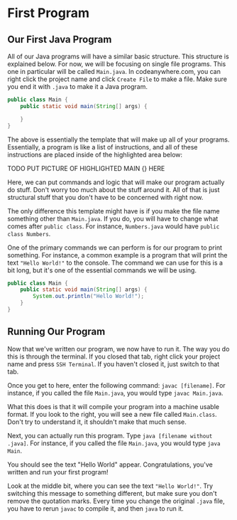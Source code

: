 # First Program

## Our First Java Program

All of our Java programs will have a similar basic structure. This structure is explained below. For now, we will be focusing on single file programs. This one in particular will be called `Main.java`. In codeanywhere.com, you can right click the project name and click `Create File` to make a file. Make sure you end it with `.java` to make it a Java program.

```java
public class Main {
    public static void main(String[] args) {

    }
}
```

The above is essentially the template that will make up all of your programs. Essentially, a program is like a list of instructions, and all of these instructions are placed inside of the highlighted area below:

TODO PUT PICTURE OF HIGHLIGHTED MAIN {} HERE

Here, we can put commands and logic that will make our program actually do stuff. Don't worry too much about the stuff around it. All of that is just structural stuff that you don't have to be concerned with right now.

The only difference this template might have is if you make the file name something other than `Main.java`. If you do, you will have to change what comes after `public class`. For instance, `Numbers.java` would have `public class Numbers`.

One of the primary commands we can perform is for our program to print something. For instance, a common example is a program that will print the text `"Hello World!"` to the console. The command we can use for this is a bit long, but it's one of the essential commands we will be using.

```java
public class Main {
    public static void main(String[] args) {
        System.out.println("Hello World!");
    }
}
```

## Running Our Program

Now that we've written our program, we now have to run it. The way you do this is through the terminal. If you closed that tab, right click your project name and press `SSH Terminal`. If you haven't closed it, just switch to that tab.

Once you get to here, enter the following command: `javac [filename]`. For instance, if you called the file `Main.java`, you would type `javac Main.java`.

What this does is that it will compile your program into a machine usable format. If you look to the right, you will see a new file called `Main.class`. Don't try to understand it, it shouldn't make that much sense.

Next, you can actually run this program. Type `java [filename without .java]`. For instance, if you called the file `Main.java`, you would type `java Main`.

You should see the text "Hello World" appear. Congratulations, you've written and run your first program!

Look at the middle bit, where you can see the text `"Hello World!"`. Try switching this message to something different, but make sure you don't remove the quotation marks. Every time you change the original `.java` file, you have to rerun `javac` to compile it, and then `java` to run it.
